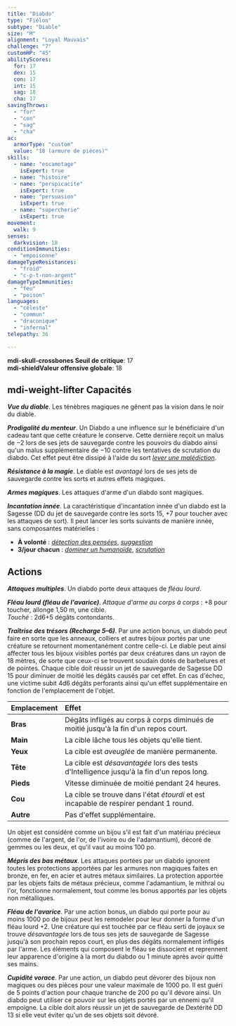 ```yaml
---
title: "Diabdo"
type: "Fiélon"
subtype: "Diable"
size: "M"
alignment: "Loyal Mauvais"
challenge: "7"
customHP: "45"
abilityScores:
  for: 17
  dex: 15
  con: 17
  int: 15
  sag: 18
  cha: 17
savingThrows:
  - "for"
  - "con"
  - "sag"
  - "cha"
ac:
  armorType: "custom"
  value: "18 (armure de pièces)"
skills:
  - name: "escamotage"
    isExpert: true
  - name: "histoire"
  - name: "perspicacite"
    isExpert: true
  - name: "persuasion"
    isExpert: true
  - name: "supercherie"
    isExpert: true
movement:
  walk: 9
senses:
  darkvision: 18
conditionImmunities:
  - "empoisonne"
damageTypeResistances:
  - "froid"
  - "c-p-t-non-argent"
damageTypeImmunities:
  - "feu"
  - "poison"
languages:
  - "céleste"
  - "commun"
  - "draconique"
  - "infernal"
telepathy: 36

---
```

**<v-icon>mdi-skull-crossbones</v-icon> Seuil de critique**: 17      
**<v-icon>mdi-shield</v-icon>Valeur offensive globale**: 18   
## <v-icon>mdi-weight-lifter</v-icon> Capacités
_**Vue du diable**_. Les ténèbres magiques ne gênent pas la vision dans le noir du diable.

_**Prodigalité du menteur**_. Un Diabdo a une influence sur le bénéficiaire d'un cadeau tant que cette créature le conserve. Cette dernière reçoit un malus de −2 lors de ses jets de sauvegarde contre les pouvoirs du diabdo ainsi qu'un malus supplémentaire de −10 contre les tentatives de scrutation du diabdo. Cet effet peut être dissipé à l'aide du sort [_lever une malédiction_](/grimoire/lever-une-malediction/).

_**Résistance à la magie**_. Le diable est _avantagé_ lors de ses jets de sauvegarde contre les sorts et autres effets magiques.

_**Armes magiques**_. Les attaques d'arme d'un diabdo sont magiques.

_**Incantation innée**_. La caractéristique d'incantation innée d'un diabdo est la Sagesse (DD du jet de sauvegarde contre les sorts 15, +7 pour toucher avec les attaques de sort). Il peut lancer les sorts suivants de manière innée, sans composantes matérielles :
* **À volonté** : [_détection des pensées_](/grimoire/detection-des-pensees/), [_suggestion_](/grimoire/suggestion/)
* **3/jour chacun** : [_dominer un humanoïde_](/grimoire/dominer-un-humanoide/),  [_scrutation_](/grimoire/scrutation/)

## Actions
_**Attaques multiples**_. Un diabdo porte deux attaques de _fléau lourd_.

_**Fléau lourd (fléau de l'avarice)**_. _Attaque d'arme au corps à corps_ : +8 pour toucher, allonge 1,50 m, une cible.  
_Touché_ : 2d6+5 dégâts contondants.

_**Traîtrise des trésors (Recharge 5–6)**_. Par une action bonus, un diabdo peut faire en sorte que les anneaux, colliers et autres bijoux portés par une créature se retournent momentanément contre celle-ci. Le diable peut ainsi affecter tous les bijoux visibles portés par deux créatures dans un rayon de 18 mètres, de sorte que ceux-ci se trouvent soudain dotés de barbelures et de pointes. Chaque cible doit réussir un jet de sauvegarde de Sagesse DD 15 pour diminuer de moitié les dégâts causés par cet effet. En cas d'échec, une victime subit 4d6 dégâts perforants ainsi qu'un effet supplémentaire en fonction de l'emplacement de l'objet.

|Emplacement|Effet|
|:-|:-|
|**Bras**|Dégâts infligés au corps à corps diminués de moitié jusqu'à la fin d'un repos court.|
|**Main**|La cible lâche tous les objets qu'elle tient.|
|**Yeux**|La cible est _aveuglée_ de manière permanente.|
|**Tête**|La cible est _désavantagée_ lors des tests d'Intelligence jusqu'à la fin d'un repos long.|
|**Pieds**|Vitesse diminuée de moitié pendant 24 heures.|
|**Cou**|La cible se trouve dans l'état _étourdi_ et est incapable de respirer pendant 1 round.|
|**Autre**|Pas d'effet supplémentaire.|

Un objet est considéré comme un bijou s'il est fait d'un matériau précieux (comme de l'argent, de l'or, de l'ivoire ou de l'adamantium), décoré de gemmes ou les deux, et qu'il vaut au moins 100 po.

_**Mépris des bas métaux**_. Les attaques portées par un diabdo ignorent toutes les protections apportées par les armures non magiques faites en bronze, en fer, en acier et autres métaux similaires. La protection apportée par les objets faits de métaux précieux, comme l'adamantium, le mithral ou l'or, fonctionne normalement, tout comme les bonus apportés par les objets non métalliques.

_**Fléau de l'avarice**_. Par une action bonus, un diabdo qui porte pour au moins 1000 po de bijoux peut les remodeler pour leur donner la forme d'un fléau lourd +2. Une créature qui est touchée par ce fléau serti de joyaux se trouve _désavantagée_ lors de tous ses jets de sauvegarde de Sagesse jusqu'à son prochain repos court, en plus des dégâts normalement infligés par l'arme. Les éléments qui composent le fléau se dissocient et reprennent leur apparence d'origine à la mort du diabdo ou 1 minute après avoir quitté ses mains.

_**Cupidité vorace**_. Par une action, un diabdo peut dévorer des bijoux non magiques ou des pièces pour une valeur maximale de 1000 po. Il est guéri de 5 points d'action pour chaque tranche de 200 po qu'il dévore ainsi. Un diabdo peut utiliser ce pouvoir sur les objets portés par un ennemi qu'il empoigne. La cible doit alors réussir un jet de sauvegarde de Dextérité DD 13 si elle veut éviter qu'un de ses objets soit dévoré.
